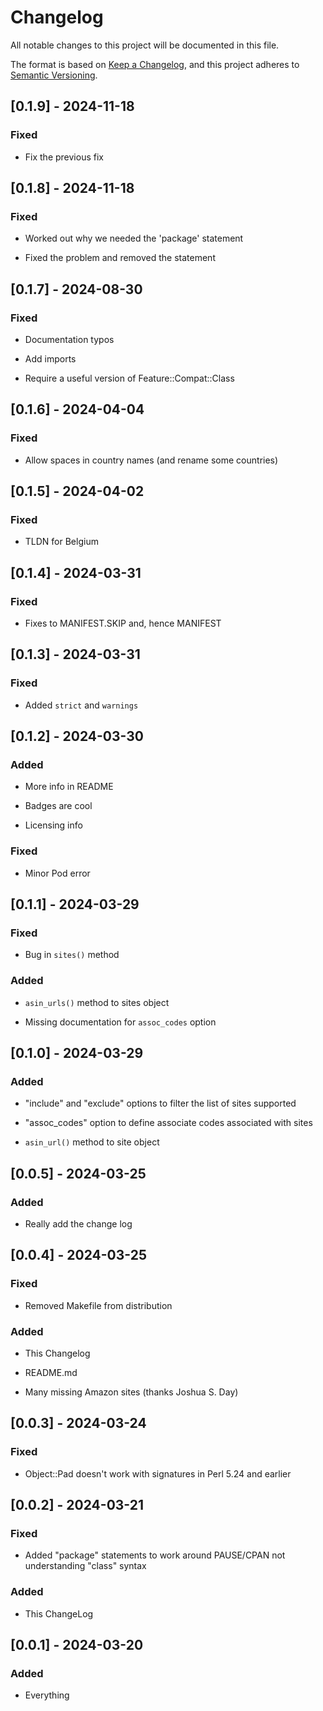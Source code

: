 # Changelog

All notable changes to this project will be documented in this file.

The format is based on [Keep a Changelog](https://keepachangelog.com/en/1.1.0/),
and this project adheres to [Semantic Versioning](https://semver.org/spec/v2.0.0.html).

## [0.1.9] - 2024-11-18

### Fixed

- Fix the previous fix

## [0.1.8] - 2024-11-18

### Fixed

- Worked out why we needed the 'package' statement

- Fixed the problem and removed the statement

## [0.1.7] - 2024-08-30

### Fixed

- Documentation typos

- Add imports

- Require a useful version of Feature::Compat::Class

## [0.1.6] - 2024-04-04

### Fixed

- Allow spaces in country names (and rename some countries)

## [0.1.5] - 2024-04-02

### Fixed

- TLDN for Belgium

## [0.1.4] - 2024-03-31

### Fixed

- Fixes to MANIFEST.SKIP and, hence MANIFEST

## [0.1.3] - 2024-03-31

### Fixed

- Added `strict` and `warnings`

## [0.1.2] - 2024-03-30

### Added

- More info in README

- Badges are cool

- Licensing info

### Fixed

- Minor Pod error

## [0.1.1] - 2024-03-29

### Fixed

- Bug in `sites()` method

### Added

- `asin_urls()` method to sites object

- Missing documentation for `assoc_codes` option

## [0.1.0] - 2024-03-29

### Added

- "include" and "exclude" options to filter the list of sites supported

- "assoc_codes" option to define associate codes associated with sites

- `asin_url()` method to site object

## [0.0.5] - 2024-03-25

### Added

- Really add the change log

## [0.0.4] - 2024-03-25

### Fixed

- Removed Makefile from distribution

### Added

- This Changelog

- README.md

- Many missing Amazon sites (thanks Joshua S. Day)

## [0.0.3] - 2024-03-24

### Fixed

- Object::Pad doesn't work with signatures in Perl 5.24 and earlier

## [0.0.2] - 2024-03-21

### Fixed

- Added "package" statements to work around PAUSE/CPAN not understanding
"class" syntax

### Added

- This ChangeLog

## [0.0.1] - 2024-03-20

### Added 

- Everything

